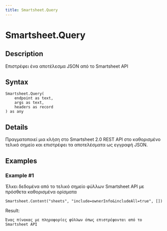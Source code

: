 ```yaml
---
title: Smartsheet.Query
---
```


# Smartsheet.Query


## Description

Επιστρέφει ένα αποτέλεσμα JSON από το Smartsheet API


## Syntax

```powerquery
Smartsheet.Query(
    endpoint as text,
    args as text,
    headers as record
) as any
```


## Details

Πραγματοποιεί μια κλήση στο Smartsheet 2.0 REST API στο καθορισμένο τελικό σημείο και επιστρέφει τα αποτελέσματα ως εγγραφή JSON.


## Examples

### Example #1 
Έλκει δεδομένα από το τελικό σημείο φύλλων Smartsheet API με πρόσθετα καθορισμένα ορίσματα
```powerquery
Smartsheet.Content("sheets", "include=ownerInfo&includeAll=true", [])
```

Result: 
```powerquery
Ένας πίνακας με πληροφορίες φύλλων όπως επιστρέφονται από το Smartsheet API
```



